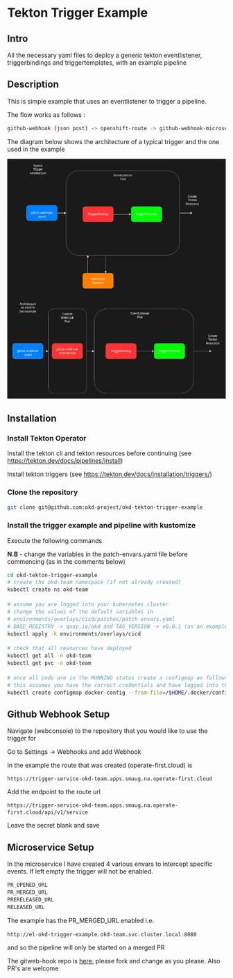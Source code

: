 # Tekton Trigger Example

## Intro

All the necessary yaml files to deploy a generic tekton eventlistener, triggerbindings and triggertemplates, with an example pipeline

## Description

This is simple example that uses an eventlistener to trigger a pipeline.

The flow works as follows :

```bash
github-webhook (json post) -> openshift-route -> github-webhook-microservice -> eventlistener (pod) -> triggerbinding -> triggertemplate


```

The diagram below shows the architecture of a typical trigger and the one used in the example

![architecture overview](./images/Tekton-Trigger.jpg)

## Installation

### Install Tekton Operator

Install the tekton cli and tekton resources before continuing (see https://tekton.dev/docs/pipelines/install)

Install tekton triggers (see https://tekton.dev/docs/installation/triggers/)

### Clone the repository

```bash
git clone git@github.com:okd-project/okd-tekton-trigger-example
```

### Install the trigger example and pipeline with kustomize

Execute the following commands 

**N.B** - change the variables in the patch-envars.yaml file before commencing (as in the comments below)

```bash
cd okd-tekton-trigger-example
# create the okd-team namespace (if not already created)
kubectl create ns okd-team

# assume you are logged into your kubernetes cluster
# change the values of the default variables in
# environments/overlays/cicd/patches/patch-envars.yaml
# BASE_REGISTRY -> quay.io/okd and TAG_VERSION -> v0.0.1 (as an example) 
kubectl apply -k environments/overlays/cicd

# check that all resources have deployed
kubectl get all -n okd-team
kubectl get pvc -n okd-team

# once all pods are in the RUNNING status create a configmap as follows
# this assumes you have the correct credentials and have logged into the registry to push images to
kubectl create configmap docker-config --from-file=/$HOME/.docker/config.json -n okd-team
```

## Github Webhook Setup


Navigate (webconsole) to the repository that you would like to use the trigger for

Go to Settings -> Webhooks and add Webhook

In the example the route that was created (operate-first.cloud) is 
```	
https://trigger-service-okd-team.apps.smaug.na.operate-first.cloud
```

Add the endpoint to the route url 
```
https://trigger-service-okd-team.apps.smaug.na.operate-first.cloud/api/v1/service
```

Leave the secret blank and save


## Microservice Setup

In the microservice I have created 4 various envars to intercept specific events.
If left empty the trigger will not be enabled. 

```bash
PR_OPENED_URL
PR_MERGED_URL
PRERELEASED_URL
RELEASED_URL
```

The example has the PR_MERGED_URL enabled i.e.

```http://el-okd-trigger-example.okd-team.svc.cluster.local:8080``` 

and so the pipeline will only be started on a merged PR

The gitweb-hook repo is [here](https://github.com/luigizuccarelli/golang-gitwebhook-service),
please fork and change as you please. Also PR's are welcome
